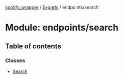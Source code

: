 [spotify_wrapper](../README.md) / [Exports](../modules.md) / endpoints/search

# Module: endpoints/search

## Table of contents

### Classes

- [Search](../classes/endpoints_search.Search.md)
